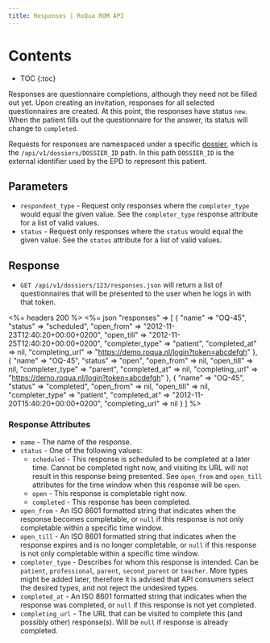```yaml
---
title: Responses | RoQua ROM API
---
```


# Contents

* TOC
{:toc}

Responses are questionnaire completions, although they need not be filled out yet. Upon creating an invitation, responses for all selected questionnaires are created. At this point, the responses have status `new`. When the patient fills out the questionnaire for the answer, its status will change to `completed`.

Requests for responses are namespaced under a specific [dossier](https://github.com/roqua/developer/blob/master/api/v1/dossiers.md), which is the `/api/v1/dossiers/DOSSIER_ID` path. In this path `DOSSIER_ID` is the external identifier used by the EPD to represent this patient.

## Parameters

  * `respondent_type` - Request only responses where the `completer_type` would equal the given value. See the `completer_type` response attribute for a list of valid values.
  * `status`          - Request only responses where the `status` would equal the given value. See the `status` attribute for a list of valid values.

## Response

* `GET /api/v1/dossiers/123/responses.json` will return a list of questionnaires that will be presented to the user when he logs in with that token.

<%= headers 200 %>
<%= json "responses" => [
                          {
                            "name"           => "OQ-45",
                            "status"         => "scheduled",
                            "open_from"      => "2012-11-23T12:40:20+00:00+0200",
                            "open_till"      => "2012-11-25T12:40:20+00:00+0200",
                            "completer_type" => "patient",
                            "completed_at"   => nil,
                            "completing_url" => "https://demo.roqua.nl/login?token=abcdefgh"
                          },
                          {
                            "name"           => "OQ-45",
                            "status"         => "open",
                            "open_from"      => nil,
                            "open_till"      => nil,
                            "completer_type" => "parent",
                            "completed_at"   => nil,
                            "completing_url" => "https://demo.roqua.nl/login?token=abcdefgh"
                          },
                          {
                            "name"           => "OQ-45",
                            "status"         => "completed",
                            "open_from"      => nil,
                            "open_till"      => nil,
                            "completer_type" => "patient",
                            "completed_at"   => "2012-11-20T15:40:20+00:00+0200",
                            "completing_url" => nil
                          }
                        ]
%>

### Response Attributes

  * `name` - The name of the response.
  * `status` - One of the following values:
      * `scheduled` - This response is scheduled to be completed at a later time.
                      Cannot be completed right now, and visiting its URL will
                      not result in this response being presented. See `open_from`
                      and `open_till` attributes for the time window when this
                      response will be `open`.
      * `open`      - This response is completable right now.
      * `completed` - This response has been completed.
  * `open_from` - An ISO 8601 formatted string that indicates when the response becomes
                  completable, or `null` if this response is not only completable within a
                  specific time window.
  * `open_till` - An ISO 8601 formatted string that indicates when the response expires and is
                  no longer completable, or `null` if this response is not only completable
                  within a specific time window.
  * `completer_type` - Describes for whom this response is intended. Can be `patient`,
                       `professional`, `parent`, `second_parent` or `teacher`. More types
                       might be added later, therefore it is advised that API consumers
                       select the desired types, and not reject the undesired types.
  * `completed_at` - An ISO 8601 formatted string that indicates when the response was completed,
                     or `null` if this response is not yet completed.
  * `completing_url` - The URL that can be visited to complete this (and possibly
                       other) response(s). Will be `null` if response is already completed.
